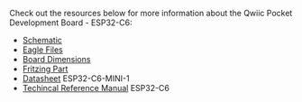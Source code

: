 Check out the resources below for more information about the Qwiic Pocket Development Board - ESP32-C6:

* [Schematic](assets/board_files/Qwiic_Pocket_Dev_ESP32_C6.pdf)
* [Eagle Files](assets/board_files/Qwiic_Pocket_Dev_ESP32_C6.zip)
* [Board Dimensions](assets/board_files/Qwiic_Pocket_Dev_ESP32_C6-Dimensions.png)
* [Fritzing Part](https://github.com/sparkfun/Fritzing_Parts/blob/main/products/22925_sfe_qwiic_pocket_development_board_esp32-c6.fzpz)
* [Datasheet](assets/component_documentation/ESP32-C6-MINI-1-Datasheet.pdf) ESP32-C6-MINI-1
* [Techincal Reference Manual](assets/component_documentation/ESP32-C6_Technical_Reference_Manual.pdf) ESP32-C6
